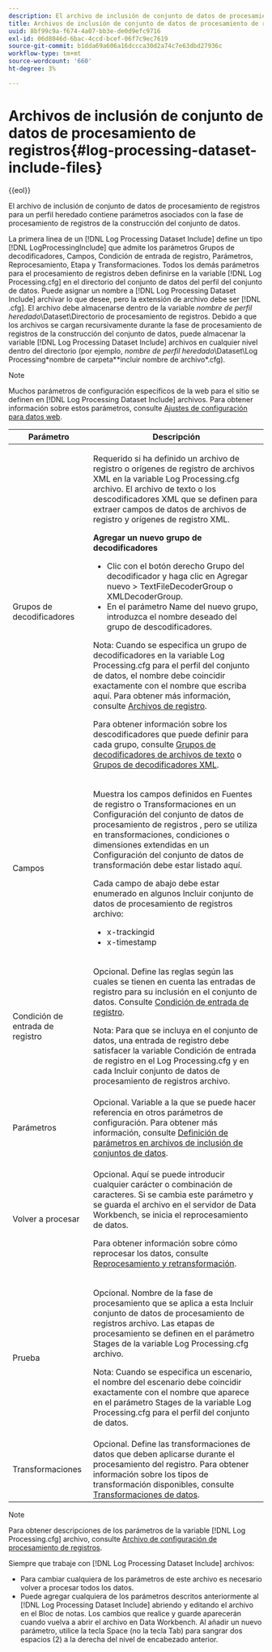 ```yaml
---
description: El archivo de inclusión de conjunto de datos de procesamiento de registros para un perfil heredado contiene parámetros asociados con la fase de procesamiento de registros de la construcción del conjunto de datos.
title: Archivos de inclusión de conjunto de datos de procesamiento de registros
uuid: 8bf99c9a-f674-4a07-bb3e-de0d9efc9716
exl-id: 06d8046d-6bac-4ccd-bcef-06f7c9ec7619
source-git-commit: b1dda69a606a16dccca30d2a74c7e63dbd27936c
workflow-type: tm+mt
source-wordcount: '660'
ht-degree: 3%

---
```


# Archivos de inclusión de conjunto de datos de procesamiento de registros{#log-processing-dataset-include-files}

{{eol}}

El archivo de inclusión de conjunto de datos de procesamiento de registros para un perfil heredado contiene parámetros asociados con la fase de procesamiento de registros de la construcción del conjunto de datos.

La primera línea de un [!DNL Log Processing Dataset Include] define un tipo [!DNL LogProcessingInclude] que admite los parámetros Grupos de decodificadores, Campos, Condición de entrada de registro, Parámetros, Reprocesamiento, Etapa y Transformaciones. Todos los demás parámetros para el procesamiento de registros deben definirse en la variable [!DNL Log Processing.cfg] en el directorio del conjunto de datos del perfil del conjunto de datos. Puede asignar un nombre a [!DNL Log Processing Dataset Include] archivar lo que desee, pero la extensión de archivo debe ser [!DNL .cfg]. El archivo debe almacenarse dentro de la variable *nombre de perfil heredado*\Dataset\Directorio de procesamiento de registros. Debido a que los archivos se cargan recursivamente durante la fase de procesamiento de registros de la construcción del conjunto de datos, puede almacenar la variable [!DNL Log Processing Dataset Include] archivos en cualquier nivel dentro del directorio (por ejemplo, *nombre de perfil heredado*\Dataset\Log Processing\*nombre de carpeta*\*incluir nombre de archivo*.cfg).

>[!NOTE]
>
>Muchos parámetros de configuración específicos de la web para el sitio se definen en [!DNL Log Processing Dataset Include] archivos. Para obtener información sobre estos parámetros, consulte [Ajustes de configuración para datos web](../../../../../home/c-dataset-const-proc/c-config-web-data/c-config-web-data.md#concept-9a306b65483a484bb3f6f3c1d7e77519).

<table id="table_E2112652CCD443E889A529EEDC4ADF1C"> 
 <thead> 
  <tr> 
   <th colname="col1" class="entry"> Parámetro </th> 
   <th colname="col2" class="entry"> Descripción </th> 
  </tr> 
 </thead>
 <tbody> 
  <tr> 
   <td colname="col1"> Grupos de decodificadores </td> 
   <td colname="col2"> <p>Requerido si ha definido un archivo de registro o orígenes de registro de archivos XML en la variable <span class="filepath"> Log Processing.cfg</span> archivo. El archivo de texto o los descodificadores XML que se definen para extraer campos de datos de archivos de registro y orígenes de registro XML. </p> <p> <b>Agregar un nuevo grupo de decodificadores</b> 
     <ul id="ul_54087499003C48C8B0AD9660A2F46EA9"> 
      <li id="li_E361861E61D246DDB3964C97CC5187E9"> Clic con el botón derecho <span class="uicontrol"> Grupo del decodificador</span> y haga clic en <span class="uicontrol"> Agregar nuevo</span> &gt; <span class="uicontrol"> TextFileDecoderGroup</span> o <span class="uicontrol"> XMLDecoderGroup</span>. </li> 
      <li id="li_B2D61A0763AD4FEDB619BF9550EF4602"> En el parámetro Name del nuevo grupo, introduzca el nombre deseado del grupo de descodificadores. </li> 
     </ul> </p> <p> <p>Nota: Cuando se especifica un grupo de decodificadores en la variable <span class="filepath"> Log Processing.cfg</span> para el perfil del conjunto de datos, el nombre debe coincidir exactamente con el nombre que escriba aquí. Para obtener más información, consulte <a href="../../../../../home/c-dataset-const-proc/c-log-proc-config-file/c-log-sources.md#concept-3d4fb817c057447d90f166b1183b461e"> Archivos de registro</a>. </p> </p> <p> Para obtener información sobre los descodificadores que puede definir para cada grupo, consulte <a href="../../../../../home/c-dataset-const-proc/c-dataset-inc-files/c-types-dataset-inc-files/c-log-proc-dataset-inc-files/c-text-file-dec-groups.md#concept-0db34988e17c41bfb1797f1d8e78aabd"> Grupos de decodificadores de archivos de texto</a> o <a href="../../../../../home/c-dataset-const-proc/c-dataset-inc-files/c-types-dataset-inc-files/c-log-proc-dataset-inc-files/c-xml-dec-grps.md#concept-5eda5ab253724674832f6951e2a0d1c3"> Grupos de decodificadores XML</a>. </p> </td> 
  </tr> 
  <tr> 
   <td colname="col1"> Campos </td> 
   <td colname="col2"> <p>Muestra los campos definidos en <span class="wintitle"> Fuentes de registro</span> o <span class="wintitle"> Transformaciones</span> en un <span class="wintitle"> Configuración del conjunto de datos de procesamiento de registros</span> , pero se utiliza en transformaciones, condiciones o dimensiones extendidas en un <span class="wintitle"> Configuración del conjunto de datos de transformación</span> debe estar listado aquí. </p> <p> Cada campo de abajo debe estar enumerado en algunos <span class="wintitle"> Incluir conjunto de datos de procesamiento de registros</span> archivo: 
     <ul id="ul_D1BB18A80D874C0B9B54DA361698EB30"> 
      <li id="li_7E8B5B697BDA408DBE10D9A63AF295AC"> x-trackingid </li> 
      <li id="li_F5DEE90A596A4A1C86AF874653C4048C"> x-timestamp </li> 
     </ul> </p> </td> 
  </tr> 
  <tr> 
   <td colname="col1"> Condición de entrada de registro </td> 
   <td colname="col2"> <p>Opcional. Define las reglas según las cuales se tienen en cuenta las entradas de registro para su inclusión en el conjunto de datos. Consulte <a href="../../../../../home/c-dataset-const-proc/c-log-proc-config-file/c-info-log-proc-param.md#concept-ecaff95cee4e40bc90f81e099c5fc934"> Condición de entrada de registro</a>. </p> <p> <p>Nota: Para que se incluya en el conjunto de datos, una entrada de registro debe satisfacer la variable <span class="wintitle"> Condición de entrada de registro</span> en el <span class="filepath"> Log Processing.cfg</span> y en cada <span class="wintitle"> Incluir conjunto de datos de procesamiento de registros</span> archivo. </p> </p> </td> 
  </tr> 
  <tr> 
   <td colname="col1"> Parámetros </td> 
   <td colname="col2"> Opcional. Variable a la que se puede hacer referencia en otros parámetros de configuración. Para obtener más información, consulte <a href="../../../../../home/c-dataset-const-proc/c-dataset-inc-files/c-def-param-dataset-inc-files/c-def-param-dataset-inc-files.md#concept-5ad06acc8dc44bf2a99643fafdd56b50"> Definición de parámetros en archivos de inclusión de conjuntos de datos</a>. </td> 
  </tr> 
  <tr> 
   <td colname="col1"> Volver a procesar </td> 
   <td colname="col2"> <p>Opcional. Aquí se puede introducir cualquier carácter o combinación de caracteres. Si se cambia este parámetro y se guarda el archivo en el servidor de Data Workbench, se inicia el reprocesamiento de datos. </p> <p> Para obtener información sobre cómo reprocesar los datos, consulte <a href="../../../../../home/c-dataset-const-proc/c-reproc-retrans/c-unst-reproc-retrans.md"> Reprocesamiento y retransformación</a>. </p> </td> 
  </tr> 
  <tr> 
   <td colname="col1"> Prueba </td> 
   <td colname="col2"> <p>Opcional. Nombre de la fase de procesamiento que se aplica a esta <span class="wintitle"> Incluir conjunto de datos de procesamiento de registros</span> archivo. Las etapas de procesamiento se definen en el parámetro Stages de la variable <span class="filepath"> Log Processing.cfg</span> archivo. </p> <p> <p>Nota: Cuando se especifica un escenario, el nombre del escenario debe coincidir exactamente con el nombre que aparece en el parámetro Stages de la variable <span class="filepath"> Log Processing.cfg</span> para el perfil del conjunto de datos. </p> </p> </td> 
  </tr> 
  <tr> 
   <td colname="col1"> Transformaciones </td> 
   <td colname="col2"> Opcional. Define las transformaciones de datos que deben aplicarse durante el procesamiento del registro. Para obtener información sobre los tipos de transformación disponibles, consulte <a href="../../../../../home/c-dataset-const-proc/c-data-trans/c-abt-transf.md"> Transformaciones de datos</a>. </td> 
  </tr> 
 </tbody> 
</table>

>[!NOTE]
>
>Para obtener descripciones de los parámetros de la variable [!DNL Log Processing.cfg] archivo, consulte [Archivo de configuración de procesamiento de registros](../../../../../home/c-dataset-const-proc/c-log-proc-config-file/c-abt-log-proc-config-file.md).

Siempre que trabaje con [!DNL Log Processing Dataset Include] archivos:

* Para cambiar cualquiera de los parámetros de este archivo es necesario volver a procesar todos los datos.
* Puede agregar cualquiera de los parámetros descritos anteriormente al [!DNL Log Processing Dataset Include] abriendo y editando el archivo en el Bloc de notas. Los cambios que realice y guarde aparecerán cuando vuelva a abrir el archivo en Data Workbench. Al añadir un nuevo parámetro, utilice la tecla Space (no la tecla Tab) para sangrar dos espacios (2) a la derecha del nivel de encabezado anterior.
